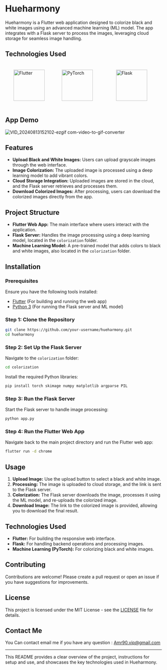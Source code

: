 
# Hueharmony

Hueharmony is a Flutter web application designed to colorize black and white images using an advanced machine learning (ML) model. The app integrates with a Flask server to process the images, leveraging cloud storage for seamless image handling.


## Technologies Used
<div style="display: flex; justify-content: space-around; align-items: center;">
  <img src="https://upload.wikimedia.org/wikipedia/commons/1/17/Google-flutter-logo.png" alt="Flutter" width="100"/>
  <img src="https://upload.wikimedia.org/wikipedia/commons/9/96/Pytorch_logo.png" alt="PyTorch" width="100"/>
  <img src="https://upload.wikimedia.org/wikipedia/commons/3/3c/Flask_logo.svg" alt="Flask" width="100" style="padding: 20px;"/>
</div>

## App Demo

![VID_20240813152102-ezgif com-video-to-gif-converter](https://github.com/user-attachments/assets/e9f4e1b3-ff8c-47bc-aeba-b844c23bc148)

## Features

- **Upload Black and White Images:** Users can upload grayscale images through the web interface.
- **Image Colorization:** The uploaded image is processed using a deep learning model to add vibrant colors.
- **Cloud Storage Integration:** Uploaded images are stored in the cloud, and the Flask server retrieves and processes them.
- **Download Colorized Images:** After processing, users can download the colorized images directly from the app.

## Project Structure

- **Flutter Web App:** The main interface where users interact with the application.
- **Flask Server:** Handles the image processing using a deep learning model, located in the `colorization` folder.
- **Machine Learning Model:** A pre-trained model that adds colors to black and white images, also located in the `colorization` folder.

## Installation

### Prerequisites

Ensure you have the following tools installed:

- [Flutter](https://flutter.dev/) (For building and running the web app)
- [Python 3](https://www.python.org/) (For running the Flask server and ML model)

### Step 1: Clone the Repository

```bash
git clone https://github.com/your-username/hueharmony.git
cd hueharmony
```

### Step 2: Set Up the Flask Server

Navigate to the `colorization` folder:

```bash
cd colorization
```

Install the required Python libraries:

```bash
pip install torch skimage numpy matplotlib argparse PIL
```

### Step 3: Run the Flask Server

Start the Flask server to handle image processing:

```bash
python app.py
```

### Step 4: Run the Flutter Web App

Navigate back to the main project directory and run the Flutter web app:

```bash
flutter run -d chrome
```

## Usage

1. **Upload Image:** Use the upload button to select a black and white image.
2. **Processing:** The image is uploaded to cloud storage, and the link is sent to the Flask server.
3. **Colorization:** The Flask server downloads the image, processes it using the ML model, and re-uploads the colorized image.
4. **Download Image:** The link to the colorized image is provided, allowing you to download the final result.

## Technologies Used

- **Flutter:** For building the responsive web interface.
- **Flask:** For handling backend operations and processing images.
- **Machine Learning (PyTorch):** For colorizing black and white images.

## Contributing

Contributions are welcome! Please create a pull request or open an issue if you have suggestions for improvements.

## License

This project is licensed under the MIT License - see the [LICENSE](LICENSE) file for details.

## Contact Me

You Can contact email me if you have any question : Amr90.vip@gmail.com

---

This README provides a clear overview of the project, instructions for setup and use, and showcases the key technologies used in Hueharmony.
